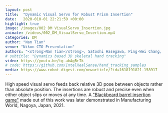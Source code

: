 ```yaml
---
layout: post
title:  "Dynamic Visual Servo for Robust Prism Insertion"
date:   2020-010-01 22:21:59 +00:00
highlight: true
image: /images/002_DM_VisualServo_Insertion.jpg
animate: /videos/002_DM_VisualServo_Insertion.mp4
categories: DM
author: "Nan Tian"
venue: "Nikon CTO Presentation"
authors: "<strong>Nan Tian</strong>, Satoshi Hasegawa, Ping-Wei Chang, Bausan Yuan"
# subtitle: "Dynamics based 3D skeletal hand tracking"
video: https://youtu.be/tg-abAgBrIk
# code: https://github.com/IntelRealSense/hand_tracking_samples
media: https://www.robot-digest.com/newarticle/?id=1618191821-158917
---
```


High speed visual servo feeds back relative 3D pose between objects rather than absolute position.  The insertions are robust and precise even when either object slips or moves at any time.  A ["Blackbeard barrel insertion game"](https://www.robot-digest.com/newarticle/?id=1618191821-158917) made out of this work was later demonstrated in Manufacturing World, Nagoya, Japan, 2021.

<blockquote>
  <p>
  </p>
</blockquote>
